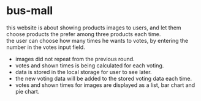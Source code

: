 # bus-mall
this website is about showing products images to users, and let them choose products the prefer among three products each time.<br>
the user can choose how many times he wants to votes, by entering the number in the votes input field.<br>
* images did not repeat from the previous round.
* votes and shown times is being calculated for each voting.
* data is stored in the local storage for user to see later.
* the new voting data will be added to the stored voting data each time.
* votes and shown times for images are displayed as a list, bar chart and pie chart.